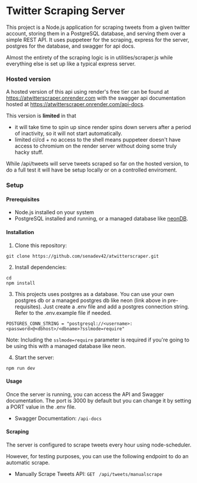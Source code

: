 # Twitter Scraping Server

This project is a Node.js application for scraping tweets from a given twitter account, storing them in a PostgreSQL database, and serving them over a simple REST API. It uses puppeteer for the scraping, express for the server, postgres for the database, and swagger for api docs.

Almost the entirety of the scraping logic is in utilities/scraper.js while everything else is set up like a typical express server.


### Hosted version 

A hosted version of this api using render's free tier can be found at https://atwitterscraper.onrender.com with the swagger api documentation hosted at https://atwitterscraper.onrender.com/api-docs.

This version is **limited** in that 
- it will take time to spin up since render spins down servers after a period of inactivity, so it will not start automatically.
- limited ci/cd + no access to the shell means puppeteer doesn't have access to chromium on the render server without doing some truly hacky stuff.


While /api/tweets will serve tweets scraped so far on the hosted version, to do a full test it will have be setup locally or on a controlled enviroment.

### Setup

#### Prerequisites
- Node.js installed on your system
- PostgreSQL installed and running, or a managed database like [neonDB](https://neon.tech/).

#### Installation
1. Clone this repository:
```
git clone https://github.com/senadev42/atwitterscraper.git
```

2. Install dependencies:

```
cd 
npm install
```
3. This projects uses postgres as a database. You can use your own postgres db or a managed postgres db like neon (link above in pre-requisites). Just create a .env file and add a postgres connection string. Refer to the .env.example file if needed.

```
POSTGRES_CONN_STRING = "postgresql://<username>:<password>@<dbhost>/<dbname>?sslmode=require"
```

Note: Including the ```sslmode=require``` parameter is required if you're going to be using this with a managed database like neon. 

4. Start the server:

```
npm run dev
```

#### Usage
Once the server is running, you can access the API and Swagger documentation. The port is 3000 by default but you can change it by setting a PORT value in the .env file.

- Swagger Documentation: ```/api-docs```


#### Scraping
The server is configured to scrape tweets every hour using node-scheduler. 

However, for testing purposes, you can use the following endpoint to do an automatic scrape.

- Manually Scrape Tweets API: ```GET``` ``` /api/tweets/manualscrape```



